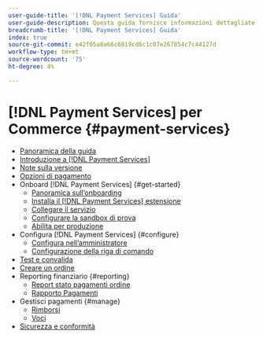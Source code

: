 ```yaml
---
user-guide-title: '[!DNL Payment Services] Guida'
user-guide-description: Questa guida fornisce informazioni dettagliate sull’installazione e la configurazione [!DNL Payment Services] per il tuo Adobe Commerce o Magenti Open Source Store.
breadcrumb-title: '[!DNL Payment Services] Guida'
index: true
source-git-commit: e42f05a8a66c6819cd6c1c07e267854c7c44127d
workflow-type: tm+mt
source-wordcount: '75'
ht-degree: 4%

---
```



# [!DNL Payment Services] per Commerce {#payment-services}

- [Panoramica della guida](guide-overview.md)
- [Introduzione a [!DNL Payment Services]](overview.md)
- [Note sulla versione](release-notes.md)
- [Opzioni di pagamento](payments-options.md)
- Onboard [!DNL Payment Services] {#get-started}
   - [Panoramica sull’onboarding](onboard.md)
   - [Installa il [!DNL Payment Services] estensione](install.md)
   - [Collegare il servizio](connect.md)
   - [Configurare la sandbox di prova](sandbox.md)
   - [Abilita per produzione](production.md)
- Configura [!DNL Payment Services] {#configure}
   - [Configura nell’amministratore](configure-admin.md)
   - [Configurazione della riga di comando](configure-cli.md)
- [Test e convalida](test-validate.md)
- [Creare un ordine](create-order.md)
- Reporting finanziario {#reporting}
   - [Report stato pagamenti ordine](order-payment-status.md)
   - [Rapporto Pagamenti](payouts.md)
- Gestisci pagamenti {#manage}
   - [Rimborsi](refunds.md)
   - [Voci](voids.md)
- [Sicurezza e conformità](security.md)
